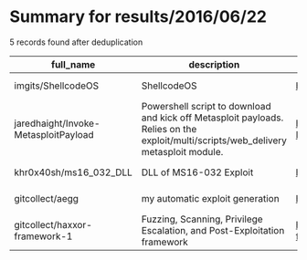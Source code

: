 
# Summary for results/2016/06/22
    
5 records found after deduplication

| full_name | description | html_url | matched_list | matched_count | pushed_at | size | stargazers_count | language | forks_count |
|--------------------------------------|-------------------------------------------------------------------------------------------------------------------------------------|---------------------------------------------------------|--------------------------------------------------------|-----------------|---------------------------|--------|--------------------|------------|---------------|
| imgits/ShellcodeOS | ShellcodeOS | https://github.com/imgits/ShellcodeOS | ['shellcode'] | 1 | 2016-06-22 17:31:24+00:00 | 37074 | 9 | C | 5 |
| jaredhaight/Invoke-MetasploitPayload | Powershell script to download and kick off Metasploit payloads. Relies on the exploit/multi/scripts/web_delivery metasploit module. | https://github.com/jaredhaight/Invoke-MetasploitPayload | ['exploit', 'metasploit module OR metasploit payload'] | 2 | 2016-06-22 13:39:36+00:00 | 253 | 86 | PowerShell | 28 |
| khr0x40sh/ms16_032_DLL | DLL of MS16-032 Exploit | https://github.com/khr0x40sh/ms16_032_DLL | ['exploit'] | 1 | 2016-06-22 20:28:22+00:00 | 604 | 7 | C++ | 12 |
| gitcollect/aegg | my automatic exploit generation | https://github.com/gitcollect/aegg | ['exploit'] | 1 | 2016-06-22 14:25:30+00:00 | 19 | 2 | Python | 2 |
| gitcollect/haxxor-framework-1 | Fuzzing, Scanning, Privilege Escalation, and Post-Exploitation framework | https://github.com/gitcollect/haxxor-framework-1 | ['exploit'] | 1 | 2016-06-22 14:46:03+00:00 | 53031 | 0 | Python | 0 |
